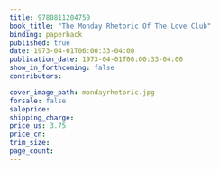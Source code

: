 ```yaml
---
title: 9780811204750
book_title: "The Monday Rhetoric Of The Love Club"
binding: paperback
published: true
date: 1973-04-01T06:00:33-04:00
publication_date: 1973-04-01T06:00:33-04:00
show_in_forthcoming: false
contributors:

cover_image_path: mondayrhetoric.jpg
forsale: false
saleprice:
shipping_charge:
price_us: 3.75
price_cn:
trim_size:
page_count:
---
```


